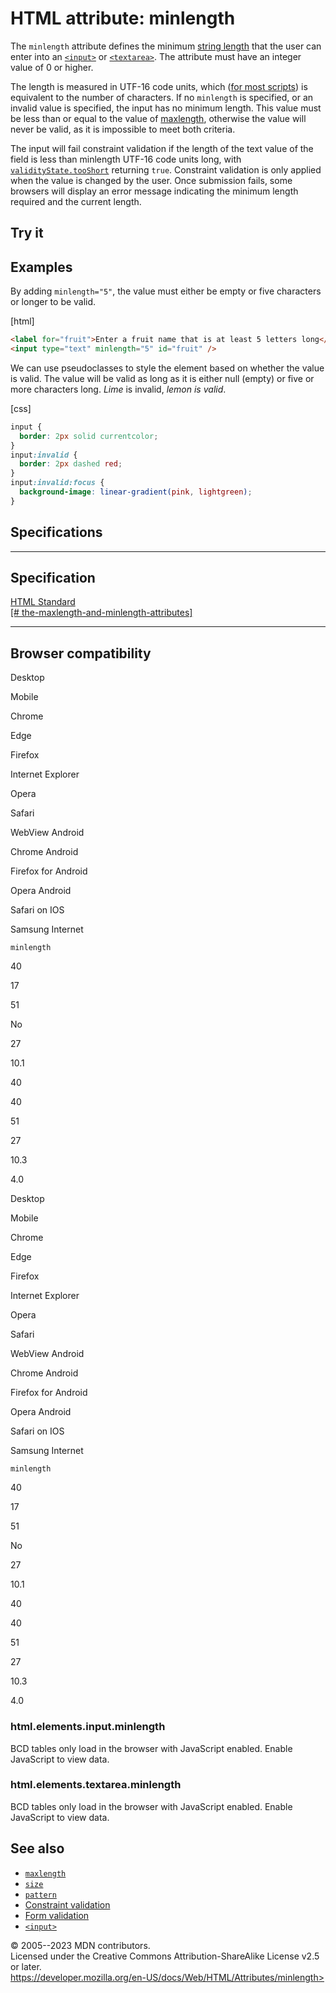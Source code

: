 HTML attribute: minlength
=========================

The `minlength` attribute defines the minimum [string
length](https://developer.mozilla.org/en-US/docs/Web/JavaScript/Reference/Global_Objects/String/length)
that the user can enter into an [`<input>`](../element/input) or
[`<textarea>`](../element/textarea). The attribute must have an integer
value of 0 or higher.

The length is measured in UTF-16 code units, which ([for most
scripts](https://developer.mozilla.org/en-US/docs/Web/JavaScript/Reference/Global_Objects/String/length#strings_with_length_not_equal_to_the_number_of_characters))
is equivalent to the number of characters. If no `minlength` is
specified, or an invalid value is specified, the input has no minimum
length. This value must be less than or equal to the value of
[maxlength](maxlength), otherwise the value will never be valid, as it
is impossible to meet both criteria.

The input will fail constraint validation if the length of the text
value of the field is less than minlength UTF-16 code units long, with
[`validityState.tooShort`](https://developer.mozilla.org/en-US/docs/Web/API/ValidityState/tooShort)
returning `true`. Constraint validation is only applied when the value
is changed by the user. Once submission fails, some browsers will
display an error message indicating the minimum length required and the
current length.

Try it
------

Examples
--------

By adding `minlength="5"`, the value must either be empty or five
characters or longer to be valid.

[html]

```html
<label for="fruit">Enter a fruit name that is at least 5 letters long</label>
<input type="text" minlength="5" id="fruit" />
```

We can use pseudoclasses to style the element based on whether the value
is valid. The value will be valid as long as it is either null (empty)
or five or more characters long. *Lime* is invalid, *lemon is valid*.

[css]

```css
input {
  border: 2px solid currentcolor;
}
input:invalid {
  border: 2px dashed red;
}
input:invalid:focus {
  background-image: linear-gradient(pink, lightgreen);
}

```

Specifications
--------------

  --------------------------------------------------------------------------------------------------------------------------------------------

Specification
  --------------------------------------------------------------------------------------------------------------------------------------------

  [HTML Standard\
  [\#
  the-maxlength-and-minlength-attributes]](https://html.spec.whatwg.org/multipage/input.html#the-maxlength-and-minlength-attributes)

  --------------------------------------------------------------------------------------------------------------------------------------------

Browser compatibility
---------------------

Desktop

Mobile

Chrome

Edge

Firefox

Internet Explorer

Opera

Safari

WebView Android

Chrome Android

Firefox for Android

Opera Android

Safari on IOS

Samsung Internet

`minlength`

40

17

51

No

27

10.1

40

40

51

27

10.3

4.0

Desktop

Mobile

Chrome

Edge

Firefox

Internet Explorer

Opera

Safari

WebView Android

Chrome Android

Firefox for Android

Opera Android

Safari on IOS

Samsung Internet

`minlength`

40

17

51

No

27

10.1

40

40

51

27

10.3

4.0

### html.elements.input.minlength

BCD tables only load in the browser with JavaScript enabled. Enable
JavaScript to view data.

### html.elements.textarea.minlength

BCD tables only load in the browser with JavaScript enabled. Enable
JavaScript to view data.

See also
--------

- [`maxlength`](maxlength)
- [`size`](size)
- [`pattern`](pattern)
- [Constraint validation](../constraint_validation)
- [Form
    validation](https://developer.mozilla.org/en-US/docs/Learn/Forms/Form_validation)
- [`<input>`](../element/input)

© 2005--2023 MDN contributors.\
Licensed under the Creative Commons Attribution-ShareAlike License v2.5
or later.\
https://developer.mozilla.org/en-US/docs/Web/HTML/Attributes/minlength>
